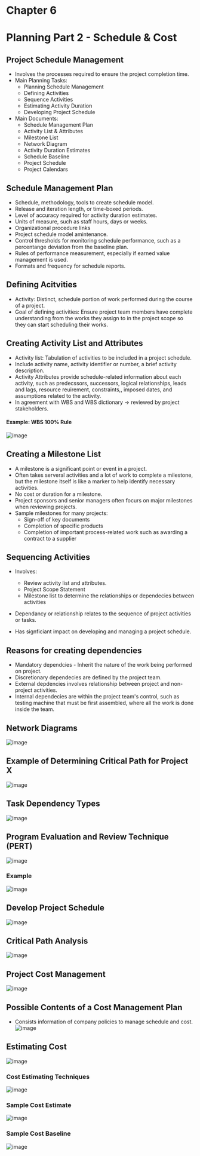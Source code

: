 # Chapter 6
# Planning Part 2 - Schedule & Cost

## Project Schedule Management
- Involves the processes required to ensure the project completion time.
- Main Planning Tasks:
   - Planning Schedule Management
   - Defining Activities
   - Sequence Activities
   - Estimating Activity Duration
   - Developing Project Schedule
- Main Documents:
  - Schedule Management Plan
  - Activity List & Attributes
  - Milestone List
  - Network Diagram
  - Activity Duration Estimates
  - Schedule Baseline
  - Project Schedule
  - Project Calendars

## Schedule Management Plan
- Schedule, methodology, tools to create schedule model.
- Release and iteration length, or time-boxed periods.
- Level of accuracy required for activity duration estimates.
- Units of measure, such as staff hours, days or weeks.
- Organizational procedure links
- Project schedule model amintenance.
- Control thresholds for monitoring schedule performance, such as a percentange deviation from the baseline plan.
- Rules of performance measurement, especially if earned value management is used.
- Formats and frequency for schedule reports.

## Defining Acitvities
- Activity: Distinct, schedule portion of work performed during the course of a project.
- Goal of defining activities: Ensure project team members have complete understanding from the works they assign to in the project scope so they can start scheduling their works.

## Creating Activity List and Attributes
- Activity list: Tabulation of activities to be included in a project schedule.
- Include activity name, activity identifier or number, a brief activity description.
- Activity Attributes provide schedule-related information about each activity, such as predecssors, successors, logical relationships, leads and lags, resource reuirement, constraints,, imposed dates, and assumptions related to the activity.
- In agreement with WBS and WBS dictionary -> reviewed by project stakeholders.

#### Example: WBS 100% Rule
![image](https://github.com/TheDaniel3131/project-management-notes-and-others/assets/71692327/3d201210-9e8e-400a-a135-69dec5e60d1f)

## Creating a Milestone List
- A milestone is a significant point or event in a project.
- Often takes serveral activities and a lot of work to complete a milestone, but the milestone itself is like a marker to help identify necessary activities.
- No cost or duration for a milestone.
- Project sponsors and senior managers often focurs on major milestones when reviewing projects.
- Sample milestones for many projects:
   - Sign-off of key documents
   - Completion of specific products
   - Completion of important process-related work such as awarding a contract to a supplier

## Sequencing Activities
- Involves:
   - Review activity list and attributes.
   - Project Scope Statement
   - Milestone list to determine the relationships or dependecies between activities
 
- Dependancy or relationship relates to the sequence of project activities or tasks.
- Has signficiant impact on developing and managing a project schedule.

## Reasons for creating dependencies
- Mandatory dependcies - Inherit the nature of the work being performed on project.
- Discretionary dependecies are defined by the project team.
- External depdencies involves relationship between project and non-project activities.
- Internal dependecies are within the project team's control, such as testing machine that must be first assembled, where all the work is done inside the team.

## Network Diagrams
![image](https://github.com/TheDaniel3131/project-management-notes-and-others/assets/71692327/348fef19-700b-49c2-a7c4-bde42f74ce8b)

## Example of Determining Critical Path for Project X
![image](https://github.com/TheDaniel3131/project-management-notes-and-others/assets/71692327/19ae1daf-c98d-4b5f-a7dc-9a720008a089)

## Task Dependency Types
![image](https://github.com/TheDaniel3131/project-management-notes-and-others/assets/71692327/0d5d6b38-6651-4c6e-9e09-ba30420e55b2)

## Program Evaluation and Review Technique (PERT)
![image](https://github.com/TheDaniel3131/project-management-notes-and-others/assets/71692327/9171d93c-4f4b-41f9-9e8d-e67c9d56f5d7)

### Example
![image](https://github.com/TheDaniel3131/project-management-notes-and-others/assets/71692327/37fbcb4c-3233-445d-b095-e6e787529d12)

## Develop Project Schedule
![image](https://github.com/TheDaniel3131/project-management-notes-and-others/assets/71692327/de007e7e-c5ad-41d7-9e75-a92f48711ceb)

## Critical Path Analysis 
![image](https://github.com/TheDaniel3131/project-management-notes-and-others/assets/71692327/4fadb48d-0ae7-44e0-8739-73d5df44b502)

## Project Cost Management
![image](https://github.com/TheDaniel3131/project-management-notes-and-others/assets/71692327/f8574804-0145-4a35-967d-bdb79330bf78)

## Possible Contents of a Cost Management Plan
- Consists information of company policies to manage schedule and cost.
![image](https://github.com/TheDaniel3131/project-management-notes-and-others/assets/71692327/baf1bcf4-f881-4458-afce-06031a781a5a)

## Estimating Cost
![image](https://github.com/TheDaniel3131/project-management-notes-and-others/assets/71692327/14a5cce5-f484-4905-9826-7f58d2a172a6)

### Cost Estimating Techniques
![image](https://github.com/TheDaniel3131/project-management-notes-and-others/assets/71692327/7585fd6a-958c-4b00-a45d-79d747bb12ed)

### Sample Cost Estimate
![image](https://github.com/TheDaniel3131/project-management-notes-and-others/assets/71692327/7357c926-0bde-4a8a-8db4-deea34c80c19)

### Sample Cost Baseline
![image](https://github.com/TheDaniel3131/project-management-notes-and-others/assets/71692327/0ca75266-71b0-4cfa-8f47-4de70735940f)
